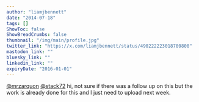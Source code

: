```yaml
---
author: "liamjbennett"
date: "2014-07-18"
tags: []
ShowToc: false
ShowBreadCrumbs: false
thumbnail: "/img/main/profile.jpg"
twitter_link: "https://x.com/liamjbennett/status/490222223018700800"
mastodon_link: ""
bluesky_link: ""
linkedin_link: ""
expiryDate: "2016-01-01"
---
```


[@mrzarquon](https://x.com/mrzarquon) [@stack72](https://x.com/stack72) hi, not sure if there was a follow up on this but the work is already done for this and I just need to upload next week.


